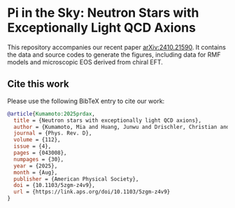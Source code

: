 # Pi in the Sky: Neutron Stars with Exceptionally Light QCD Axions

This repository accompanies our recent paper [arXiv:2410.21590](https://arxiv.org/abs/2410.21590). It contains the data and source codes to generate the figures, including data for RMF models and microscopic EOS derived from chiral EFT.

## Cite this work

Please use the following BibTeX entry to cite our work:

```bibtex
@article{Kumamoto:2025prdax,
  title = {Neutron stars with exceptionally light QCD axions},
  author = {Kumamoto, Mia and Huang, Junwu and Drischler, Christian and Baryakhtar, Masha and Reddy, Sanjay},
  journal = {Phys. Rev. D},
  volume = {112},
  issue = {4},
  pages = {043008},
  numpages = {30},
  year = {2025},
  month = {Aug},
  publisher = {American Physical Society},
  doi = {10.1103/5zgm-z4v9},
  url = {https://link.aps.org/doi/10.1103/5zgm-z4v9}
}

```
